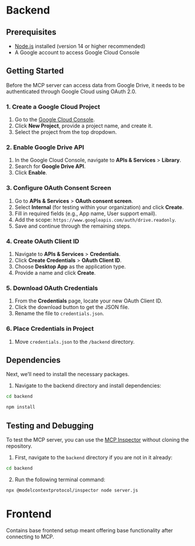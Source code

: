 # Backend

## Prerequisites

- [Node.js](https://nodejs.org/) installed (version 14 or higher recommended)
- A Google account to access Google Cloud Console

## Getting Started

Before the MCP server can access data from Google Drive, it needs to be authenticated through Google Cloud using OAuth 2.0.


### 1. Create a Google Cloud Project
1. Go to the [Google Cloud Console](https://console.cloud.google.com/).
2. Click **New Project**, provide a project name, and create it.
3. Select the project from the top dropdown.

### 2. Enable Google Drive API
1. In the Google Cloud Console, navigate to **APIs & Services** > **Library**.
2. Search for **Google Drive API**.
3. Click **Enable**.

### 3. Configure OAuth Consent Screen
1. Go to **APIs & Services** > **OAuth consent screen**.
2. Select **Internal** (for testing within your organization) and click **Create**.
3. Fill in required fields (e.g., App name, User support email).
4. Add the scope: `https://www.googleapis.com/auth/drive.readonly`.
5. Save and continue through the remaining steps.

### 4. Create OAuth Client ID
1. Navigate to **APIs & Services** > **Credentials**.
2. Click **Create Credentials** > **OAuth Client ID**.
3. Choose **Desktop App** as the application type.
4. Provide a name and click **Create**.

### 5. Download OAuth Credentials
1. From the **Credentials** page, locate your new OAuth Client ID.
2. Click the download button to get the JSON file.
3. Rename the file to `credentials.json`.

### 6. Place Credentials in Project
1. Move `credentials.json` to the `/backend` directory.

## Dependencies

Next, we’ll need to install the necessary packages.

1. Navigate to the backend directory and install dependencies:

```bash
cd backend
```
```bash
npm install
```

## Testing and Debugging

To test the MCP server, you can use the [MCP Inspector](https://github.com/modelcontextprotocol/inspector) without cloning the repository.

1. First, navigate to the `backend` directory if you are not in it already:

```bash
cd backend
```

2. Run the following terminal command:
   
```bash
npx @modelcontextprotocol/inspector node server.js
```

# Frontend

Contains base frontend setup meant offering base functionality after connecting to MCP.
